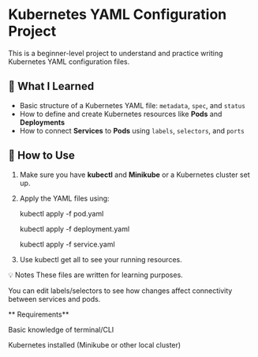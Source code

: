 # Kubernetes YAML Configuration Project

This is a beginner-level project to understand and practice writing Kubernetes YAML configuration files.

## 🧠 What I Learned

- Basic structure of a Kubernetes YAML file: `metadata`, `spec`, and `status`
- How to define and create Kubernetes resources like **Pods** and **Deployments**
- How to connect **Services** to **Pods** using `labels`, `selectors`, and `ports`


## 🚀 How to Use

1. Make sure you have **kubectl** and **Minikube** or a Kubernetes cluster set up.
2. Apply the YAML files using:
   
    kubectl apply -f pod.yaml
   
    kubectl apply -f deployment.yaml
   
    kubectl apply -f service.yaml

4. Use kubectl get all to see your running resources.

💡 Notes
These files are written for learning purposes.

You can edit labels/selectors to see how changes affect connectivity between services and pods.

** Requirements**

Basic knowledge of terminal/CLI

Kubernetes installed (Minikube or other local cluster)




